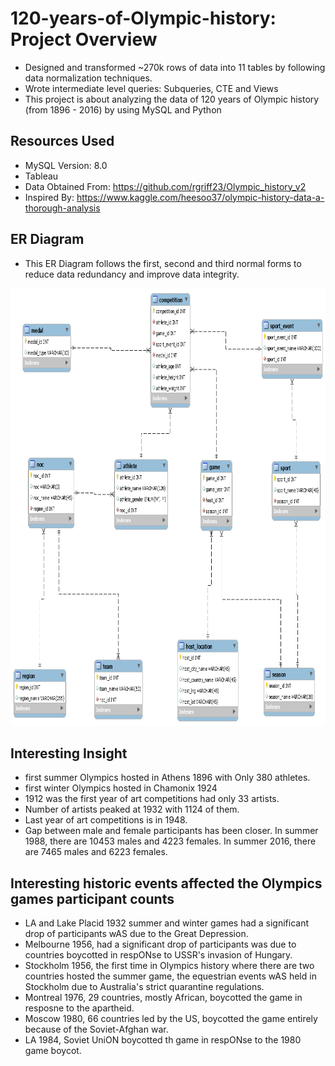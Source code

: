 # 120-years-of-Olympic-history: Project Overview
- Designed and transformed ~270k rows of data into 11 tables by following data normalization techniques.
- Wrote intermediate level queries: Subqueries, CTE and Views
- This project is about analyzing the data of 120 years of Olympic history (from 1896 - 2016) by using MySQL and Python


## Resources Used
- MySQL Version:  8.0
- Tableau
- Data Obtained From:  https://github.com/rgriff23/Olympic_history_v2
- Inspired By:  https://www.kaggle.com/heesoo37/olympic-history-data-a-thorough-analysis

## ER Diagram 
- This ER Diagram follows the first, second and third normal forms to reduce data redundancy and improve data integrity.
<img src="https://github.com/JasonYao3/120-years-of-Olympic-history/blob/master/Olympic%20ER%20Diagram.png" width="800" height="700">

## Interesting Insight
- first summer Olympics hosted in Athens 1896 with Only 380 athletes.
- first winter Olympics hosted in Chamonix 1924
- 1912 was the first year of art competitions had only 33 artists.
- Number of artists peaked at 1932 with 1124 of them.
- Last year of art competitions is in 1948.
- Gap between male and female participants has been closer. In summer 1988, there are 10453 males and 4223 females. In summer 2016, there are 7465 males and 6223 females. 

## Interesting historic events affected the Olympics games participant counts
- LA and Lake Placid 1932 summer and winter games had a significant drop of participants wAS due to the Great Depression.
- Melbourne 1956, had a significant drop of participants was due to countries boycotted in respONse to USSR's invasion of Hungary.
- Stockholm 1956, the first time in Olympics history where there are two countries hosted the summer game, the equestrian events wAS held in Stockholm due to Australia's strict quarantine regulations.
- Montreal 1976, 29 countries, mostly African, boycotted the game in resposne to the apartheid.
- Moscow 1980, 66 countries led by the US, boycotted the game entirely because of the Soviet-Afghan war.
- LA 1984, Soviet UniON boycotted th game in respONse to the 1980 game boycot.



